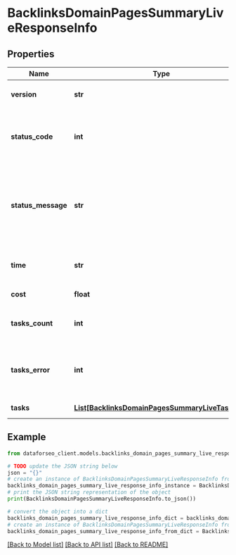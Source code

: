 # BacklinksDomainPagesSummaryLiveResponseInfo


## Properties

Name | Type | Description | Notes
------------ | ------------- | ------------- | -------------
**version** | **str** | the current version of the API | [optional] 
**status_code** | **int** | general status code you can find the full list of the response codes here | [optional] 
**status_message** | **str** | general informational message you can find the full list of general informational messages here | [optional] 
**time** | **str** | total execution time, seconds | [optional] 
**cost** | **float** | total tasks cost, USD | [optional] 
**tasks_count** | **int** | the number of tasks in the tasks array | [optional] 
**tasks_error** | **int** | the number of tasks in the tasks array returned with an error | [optional] 
**tasks** | [**List[BacklinksDomainPagesSummaryLiveTaskInfo]**](BacklinksDomainPagesSummaryLiveTaskInfo.md) | array of tasks | [optional] 

## Example

```python
from dataforseo_client.models.backlinks_domain_pages_summary_live_response_info import BacklinksDomainPagesSummaryLiveResponseInfo

# TODO update the JSON string below
json = "{}"
# create an instance of BacklinksDomainPagesSummaryLiveResponseInfo from a JSON string
backlinks_domain_pages_summary_live_response_info_instance = BacklinksDomainPagesSummaryLiveResponseInfo.from_json(json)
# print the JSON string representation of the object
print(BacklinksDomainPagesSummaryLiveResponseInfo.to_json())

# convert the object into a dict
backlinks_domain_pages_summary_live_response_info_dict = backlinks_domain_pages_summary_live_response_info_instance.to_dict()
# create an instance of BacklinksDomainPagesSummaryLiveResponseInfo from a dict
backlinks_domain_pages_summary_live_response_info_from_dict = BacklinksDomainPagesSummaryLiveResponseInfo.from_dict(backlinks_domain_pages_summary_live_response_info_dict)
```
[[Back to Model list]](../README.md#documentation-for-models) [[Back to API list]](../README.md#documentation-for-api-endpoints) [[Back to README]](../README.md)


